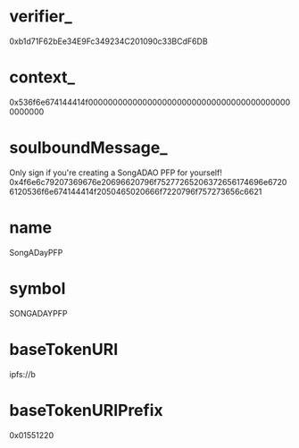 # verifier_
0xb1d71F62bEe34E9Fc349234C201090c33BCdF6DB

# context_
0x536f6e674144414f000000000000000000000000000000000000000000000000

# soulboundMessage_
Only sign if you're creating a SongADAO PFP for yourself!
0x4f6e6c79207369676e20696620796f75277265206372656174696e67206120536f6e674144414f2050465020666f7220796f757273656c6621

# name
SongADayPFP

# symbol
SONGADAYPFP

# baseTokenURI
ipfs://b

# baseTokenURIPrefix
0x01551220
